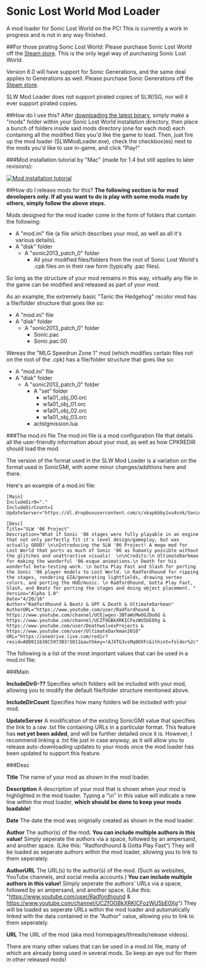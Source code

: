 # Sonic Lost World Mod Loader
A mod loader for Sonic Lost World on the PC! This is currently a work in progress and is not in any way finished.

##For those pirating Sonic Lost World:
Please purchase Sonic Lost World off the [Steam store](http://store.steampowered.com/app/329440/). This is the only legal way of purchasing Sonic Lost World.

Version 6.0 will have support for Sonic Generations, and the same deal applies to Generations as well. Please purchase Sonic Generations off the [Steam store](http://store.steampowered.com/app/71340/).

SLW Mod Loader does not support pirated copies of SLW/SG, nor will it ever support pirated copies.

##How do I use this?
After [downloading the latest binary](https://github.com/Radfordhound/SLW-Mod-Loader/releases/latest), simply make a "mods" folder within your Sonic Lost World installation directory, then place a bunch of folders inside said mods directory (one for each mod) each containing all the modified files you'd like the game to load. Then, just fire up the mod loader (SLWModLoader.exe), check the checkbox(es) next to the mods you'd like to use in-game, and click "Play!"

###Mod installation tutorial by "Mac" (made for 1.4 but still applies to later revisions):

[![Mod installation tutorial](http://img.youtube.com/vi/u-5uCVJ8Ci0/0.jpg)](https://www.youtube.com/watch?v=u-5uCVJ8Ci0 "Mod installation tutorial")

##How do I release mods for this?
**The following section is for mod developers only. If all you want to do is play with some mods made by others, simply follow the above steps.**

Mods designed for the mod loader come in the form of folders that contain the following:

- A "mod.ini" file (a file which describes your mod, as well as all it's various details).
- A "disk" folder
  - A "sonic2013_patch_0" folder
    - All your modified files/folders from the root of Sonic Lost World's .cpk files on in their raw form (typically .pac files).

So long as the structure of your mod remains in this way, virtually any file in the game can be modified and released as part of your mod.

As an example, the extremely basic "Tanic the Hedgehog" recolor mod has a file/folder structure that goes like so:

- A "mod.ini" file
- A "disk" folder
  - A "sonic2013_patch_0" folder
    - Sonic.pac
    - Sonic.pac.00

Wereas the "MLG Speedrun Zone 1" mod (which modifies certain files not on the root of the .cpk) has a file/folder structure that goes like so:

- A "mod.ini" file
- A "disk" folder
  - A "sonic2013_patch_0" folder
    - A "set" folder
      - w1a01_obj_00.orc
      - w1a01_obj_01.orc
      - w1a01_obj_02.orc
      - w1a01_obj_03.orc
    - actstgmission.lua


###The mod.ini file
The mod.ini file is a mod configuration file that details all the user-friendly information about your mod, as well as how CPKREDIR should load the mod.

The version of the format used in the SLW Mod Loader is a variation on the format used in SonicGMI, with some minor changes/additions here and there.

Here's an example of a mod.ini file:
```
[Main]
IncludeDir0="."
IncludeDirCount=1
UpdateServer="https://dl.dropboxusercontent.com/s/xkapkbby1vu4snk/Sonic06UpdateFile.txt"

[Desc]
Title="SLW '06 Project"
Description="What if Sonic '06 stages were fully playable in an engine that not only perfectly fit it's level design/gameplay, but was actually GOOD? \n\nIntroducing the SLW '06 Project! A mega mod for Lost World that ports as much of Sonic '06 as humanly possible without the glitches and unattractive visuals!  \n\nCredits:\n UltimateDarkman for making the wonderful '06-esque animations.\n Death for his wonderful beta-testing work. \n Gotta Play Fast and Slash for porting the Sonic '06 player models to Lost World. \n Radfordhound for ripping the stages, rendering GIA/generating lightfields, drawing vertex colors, and porting the HUD/music. \n Radfordhound, Gotta Play Fast, Slash, and Beatz for porting the stages and doing object placement. "
Version="Alpha 1.0"
Date="4/20/16"
Author="Radfordhound & Beatz & GPF & Death & UltimateDarkman"
AuthorURL="https://www.youtube.com/user/Radfordhound & https://www.youtube.com/channel/UCEjwges-3BTaWsMwOGJDoGQ & https://www.youtube.com/channel/UCZfOGBkXRKICFozWU5bE0Xg & https://www.youtube.com/user/DeathwolvesProjects & https://www.youtube.com/user/UltimateDarkman2010"
URL="https://onedrive.live.com/redir?resid=A0D011638C5973B3!5011&authkey=!AJXTG3vsMq0OXFc&ithint=folder%2c"
```

The following is a list of the most important values that can be used in a mod.ini file:

###Main

**IncludeDir0-??** Specifies which folders will be included with your mod, allowing you to modify the default file/folder structure mentioned above.

**IncludeDirCount** Specifies how many folders will be included with your mod.

**UpdateServer** A modification of the existing SonicGMI value that specifies the link to a raw .txt file containing URLs in a particular format. This feature has **not yet been added**, and will be further detailed once it is. However, I recommend linking a .txt file just in case anyway, as it will allow you to release auto-downloading updates to your mods once the mod loader has been updated to support this feature.

###Desc

**Title** The name of your mod as shown in the mod loader.

**Description** A description of your mod that is shown when your mod is highlighted in the mod loader.
Typing a "\n" in this value will indicate a new line within the mod loader, **which should be done to keep your mods loadable!**

**Date** The date the mod was originally created as shown in the mod loader.

**Author** The author(s) of the mod. **You can include multiple authors in this value!** Simply seperate the authors via a space, followed by an ampersand, and another space. (Like this: "Radfordhound & Gotta Play Fast") They will be loaded as seperate authors within the mod loader, allowing you to link to them seperately.

**AuthorURL** The URL(s) to the author(s) of the mod. (Such as websites, YouTube channels, and social media accounts.) **You can include multiple authors in this value!** Simply seperate the authors' URLs via a space, followed by an ampersand, and another space. (Like this: "https://www.youtube.com/user/Radfordhound & https://www.youtube.com/channel/UCZfOGBkXRKICFozWU5bE0Xg") They will be loaded as seperate URLs within the mod loader and automatically linked with the data contained in the "Author" value, allowing you to link to them seperately.

**URL** The URL of the mod (aka mod homepages/threads/release videos).


There are many other values that can be used in a mod.ini file, many of which are already being used in several mods. So keep an eye out for them in other released mods!
